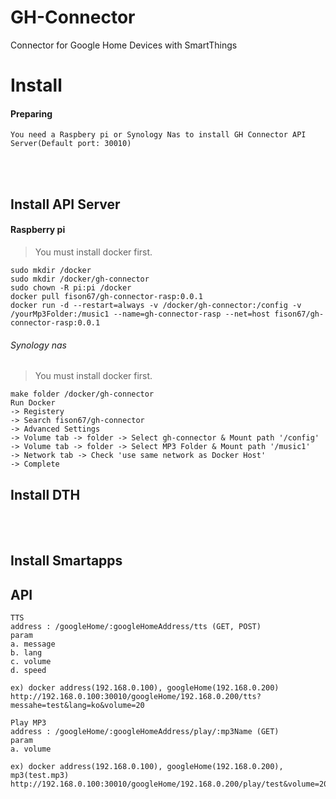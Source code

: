 # GH-Connector

Connector for Google Home Devices with SmartThings


# Install
#### Preparing
```
You need a Raspbery pi or Synology Nas to install GH Connector API Server(Default port: 30010)
```
<br/><br/>

## Install API Server<br/>
#### Raspberry pi<br/>
> You must install docker first.
```
sudo mkdir /docker
sudo mkdir /docker/gh-connector
sudo chown -R pi:pi /docker
docker pull fison67/gh-connector-rasp:0.0.1
docker run -d --restart=always -v /docker/gh-connector:/config -v /yourMp3Folder:/music1 --name=gh-connector-rasp --net=host fison67/gh-connector-rasp:0.0.1
```

###### Synology nas<br/>
> You must install docker first.<br/>
```
make folder /docker/gh-connector
Run Docker
-> Registery 
-> Search fison67/gh-connector
-> Advanced Settings
-> Volume tab -> folder -> Select gh-connector & Mount path '/config'
-> Volume tab -> folder -> Select MP3 Folder & Mount path '/music1'
-> Network tab -> Check 'use same network as Docker Host'
-> Complete
```


## Install DTH<br/>

<br/><br/>

## Install Smartapps<br/>

## API<br/>
```
TTS
address : /googleHome/:googleHomeAddress/tts (GET, POST)
param
a. message
b. lang
c. volume
d. speed

ex) docker address(192.168.0.100), googleHome(192.168.0.200)
http://192.168.0.100:30010/googleHome/192.168.0.200/tts?messahe=test&lang=ko&volume=20
```
```
Play MP3
address : /googleHome/:googleHomeAddress/play/:mp3Name (GET)
param
a. volume

ex) docker address(192.168.0.100), googleHome(192.168.0.200), mp3(test.mp3)
http://192.168.0.100:30010/googleHome/192.168.0.200/play/test&volume=20

```
